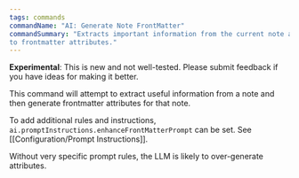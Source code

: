 ```yaml
---
tags: commands
commandName: "AI: Generate Note FrontMatter"
commandSummary: "Extracts important information from the current note and converts it
to frontmatter attributes."
---
```


**Experimental**: This is new and not well-tested.  Please submit feedback if you have ideas for making it better.

This command will attempt to extract useful information from a note and then generate frontmatter attributes for that note.

To add additional rules and instructions, `ai.promptInstructions.enhanceFrontMatterPrompt` can be set.  See [[Configuration/Prompt Instructions]].

Without very specific prompt rules, the LLM is likely to over-generate attributes.